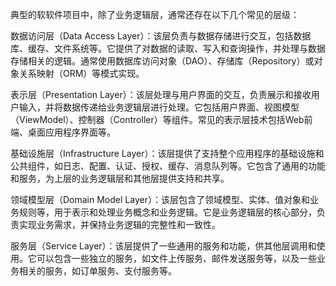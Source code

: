 典型的软软件项目中，除了业务逻辑层，通常还存在以下几个常见的层级：

数据访问层（Data Access Layer）：该层负责与数据存储进行交互，包括数据库、缓存、文件系统等。它提供了对数据的读取、写入和查询操作，并处理与数据存储相关的逻辑。通常使用数据库访问对象（DAO）、存储库（Repository）或对象关系映射（ORM）等模式实现。

表示层（Presentation Layer）：该层处理与用户界面的交互，负责展示和接收用户输入，并将数据传递给业务逻辑层进行处理。它包括用户界面、视图模型（ViewModel）、控制器（Controller）等组件。常见的表示层技术包括Web前端、桌面应用程序界面等。

基础设施层（Infrastructure Layer）：该层提供了支持整个应用程序的基础设施和公共组件，如日志、配置、认证、授权、缓存、消息队列等。它包含了通用的功能和服务，为上层的业务逻辑层和其他层提供支持和共享。

领域模型层（Domain Model Layer）：该层包含了领域模型、实体、值对象和业务规则等，用于表示和处理业务概念和业务逻辑。它是业务逻辑层的核心部分，负责实现业务需求，并保持业务逻辑的完整性和一致性。

服务层（Service Layer）：该层提供了一些通用的服务和功能，供其他层调用和使用。它可以包含一些独立的服务，如文件上传服务、邮件发送服务等，以及一些业务相关的服务，如订单服务、支付服务等。

